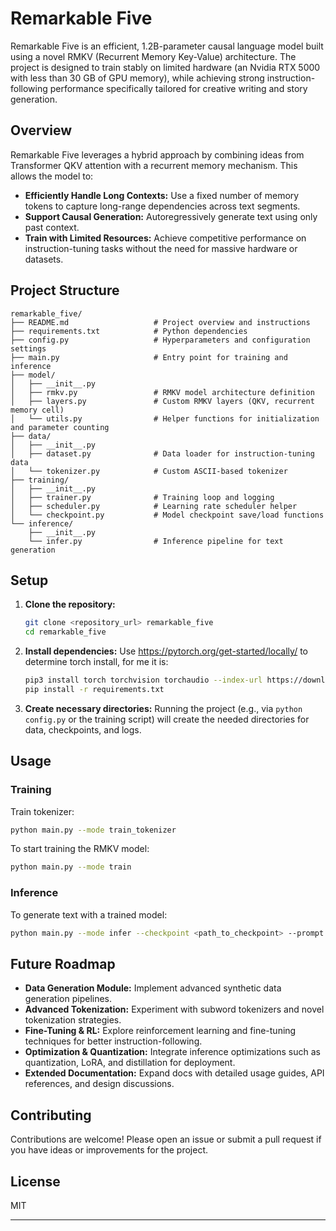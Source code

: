 # Remarkable Five

Remarkable Five is an efficient, 1.2B-parameter causal language model built using a novel RMKV (Recurrent Memory Key-Value) architecture. The project is designed to train stably on limited hardware (an Nvidia RTX 5000 with less than 30 GB of GPU memory), while achieving strong instruction-following performance specifically tailored for creative writing and story generation.

## Overview

Remarkable Five leverages a hybrid approach by combining ideas from Transformer QKV attention with a recurrent memory mechanism. This allows the model to:
- **Efficiently Handle Long Contexts:** Use a fixed number of memory tokens to capture long-range dependencies across text segments.
- **Support Causal Generation:** Autoregressively generate text using only past context.
- **Train with Limited Resources:** Achieve competitive performance on instruction-tuning tasks without the need for massive hardware or datasets.

## Project Structure

```
remarkable_five/
├── README.md                   # Project overview and instructions
├── requirements.txt            # Python dependencies
├── config.py                   # Hyperparameters and configuration settings
├── main.py                     # Entry point for training and inference
├── model/
│   ├── __init__.py
│   ├── rmkv.py                 # RMKV model architecture definition
│   ├── layers.py               # Custom RMKV layers (QKV, recurrent memory cell)
│   └── utils.py                # Helper functions for initialization and parameter counting
├── data/
│   ├── __init__.py
│   ├── dataset.py              # Data loader for instruction-tuning data
│   └── tokenizer.py            # Custom ASCII-based tokenizer
├── training/
│   ├── __init__.py
│   ├── trainer.py              # Training loop and logging
│   ├── scheduler.py            # Learning rate scheduler helper
│   └── checkpoint.py           # Model checkpoint save/load functions
└── inference/
    ├── __init__.py
    └── infer.py                # Inference pipeline for text generation
```

## Setup

1. **Clone the repository:**
   ```bash
   git clone <repository_url> remarkable_five
   cd remarkable_five
   ```

2. **Install dependencies:**
   Use https://pytorch.org/get-started/locally/ to determine torch install, for me it is:
   ```bash
   pip3 install torch torchvision torchaudio --index-url https://download.pytorch.org/whl/cu124
   pip install -r requirements.txt
   ```

3. **Create necessary directories:**
   Running the project (e.g., via `python config.py` or the training script) will create the needed directories for data, checkpoints, and logs.

## Usage

### Training
Train tokenizer:
```bash
python main.py --mode train_tokenizer
```

To start training the RMKV model:
```bash
python main.py --mode train
```

### Inference
To generate text with a trained model:
```bash
python main.py --mode infer --checkpoint <path_to_checkpoint> --prompt "Your prompt here" --max_length 100
```

## Future Roadmap

- **Data Generation Module:** Implement advanced synthetic data generation pipelines.
- **Advanced Tokenization:** Experiment with subword tokenizers and novel tokenization strategies.
- **Fine-Tuning & RL:** Explore reinforcement learning and fine-tuning techniques for better instruction-following.
- **Optimization & Quantization:** Integrate inference optimizations such as quantization, LoRA, and distillation for deployment.
- **Extended Documentation:** Expand docs with detailed usage guides, API references, and design discussions.

## Contributing

Contributions are welcome! Please open an issue or submit a pull request if you have ideas or improvements for the project.

## License

MIT

---

